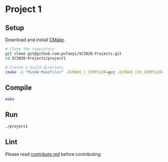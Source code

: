# Project 1

## Setup

Download and install [CMake](https://cmake.org/download/).

```bash
# Clone the repository
git clone git@github.com:pufanyi/SC3020-Projects.git
cd SC3020-Projects/project1

# Create a build directory
cmake -G "MinGW Makefiles" -DCMAKE_C_COMPILER=gcc -DCMAKE_CXX_COMPILER=g++ .
```

## Compile

```bash
make
```

## Run

```bash
./project1
```

## Lint

Please read [contribute.md](../docs/contribute.md) before contributing.
